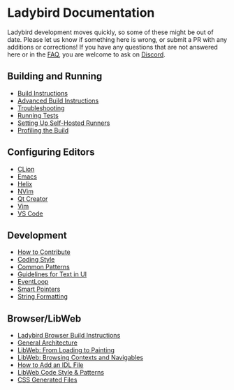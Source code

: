 # Ladybird Documentation

Ladybird development moves quickly, so some of these might be out of date. Please let us know if something here is wrong,
or submit a PR with any additions or corrections! If you have any questions that are not answered here or in the [FAQ](FAQ.md),
you are welcome to ask on [Discord](../README.md#get-in-touch-and-participate).

## Building and Running
* [Build Instructions](BuildInstructionsLadybird.md)
* [Advanced Build Instructions](AdvancedBuildInstructions.md)
* [Troubleshooting](Troubleshooting.md)
* [Running Tests](RunningTests.md)
* [Setting Up Self-Hosted Runners](SelfHostedRunners.md)
* [Profiling the Build](BuildProfilingInstructions.md)

## Configuring Editors
* [CLion](CLionConfiguration.md)
* [Emacs](EmacsConfiguration.md)
* [Helix](HelixConfiguration.md)
* [NVim](NvimConfiguration.md)
* [Qt Creator](QtCreatorConfiguration.md)
* [Vim](VimConfiguration.md)
* [VS Code](VSCodeConfiguration.md)

## Development
* [How to Contribute](../CONTRIBUTING.md)
* [Coding Style](CodingStyle.md)
* [Common Patterns](Patterns.md)
* [Guidelines for Text in UI](HumanInterfaceGuidelines/Text.md)
* [EventLoop](EventLoop.md)
* [Smart Pointers](SmartPointers.md)
* [String Formatting](StringFormatting.md)

## Browser/LibWeb
* [Ladybird Browser Build Instructions](BuildInstructionsLadybird.md)
* [General Architecture](Browser/ProcessArchitecture.md)
* [LibWeb: From Loading to Painting](Browser/LibWebFromLoadingToPainting.md)
* [LibWeb: Browsing Contexts and Navigables](Browser/BrowsingContextsAndNavigables.md)
* [How to Add an IDL File](Browser/AddNewIDLFile.md)
* [LibWeb Code Style & Patterns](Browser/Patterns.md)
* [CSS Generated Files](Browser/CSSGeneratedFiles.md)
